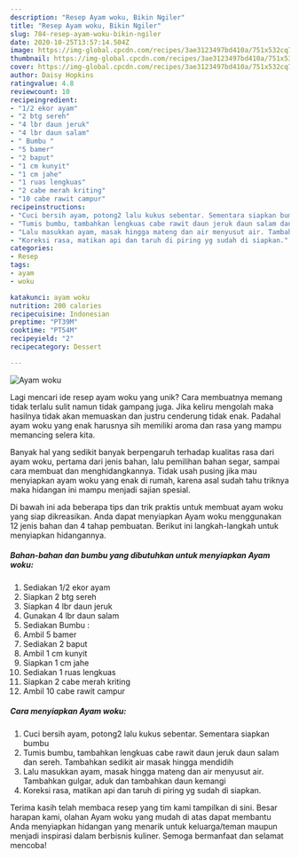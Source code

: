 ```yaml
---
description: "Resep Ayam woku, Bikin Ngiler"
title: "Resep Ayam woku, Bikin Ngiler"
slug: 784-resep-ayam-woku-bikin-ngiler
date: 2020-10-25T13:57:14.504Z
image: https://img-global.cpcdn.com/recipes/3ae3123497bd410a/751x532cq70/ayam-woku-foto-resep-utama.jpg
thumbnail: https://img-global.cpcdn.com/recipes/3ae3123497bd410a/751x532cq70/ayam-woku-foto-resep-utama.jpg
cover: https://img-global.cpcdn.com/recipes/3ae3123497bd410a/751x532cq70/ayam-woku-foto-resep-utama.jpg
author: Daisy Hopkins
ratingvalue: 4.8
reviewcount: 10
recipeingredient:
- "1/2 ekor ayam"
- "2 btg sereh"
- "4 lbr daun jeruk"
- "4 lbr daun salam"
- " Bumbu "
- "5 bamer"
- "2 baput"
- "1 cm kunyit"
- "1 cm jahe"
- "1 ruas lengkuas"
- "2 cabe merah kriting"
- "10 cabe rawit campur"
recipeinstructions:
- "Cuci bersih ayam, potong2 lalu kukus sebentar. Sementara siapkan bumbu"
- "Tumis bumbu, tambahkan lengkuas cabe rawit daun jeruk daun salam dan sereh. Tambahkan sedikit air masak hingga mendidih"
- "Lalu masukkan ayam, masak hingga mateng dan air menyusut air. Tambahkan gulgar, aduk dan tambahkan daun kemangi"
- "Koreksi rasa, matikan api dan taruh di piring yg sudah di siapkan."
categories:
- Resep
tags:
- ayam
- woku

katakunci: ayam woku 
nutrition: 200 calories
recipecuisine: Indonesian
preptime: "PT39M"
cooktime: "PT54M"
recipeyield: "2"
recipecategory: Dessert

---
```



![Ayam woku](https://img-global.cpcdn.com/recipes/3ae3123497bd410a/751x532cq70/ayam-woku-foto-resep-utama.jpg)

Lagi mencari ide resep ayam woku yang unik? Cara membuatnya memang tidak terlalu sulit namun tidak gampang juga. Jika keliru mengolah maka hasilnya tidak akan memuaskan dan justru cenderung tidak enak. Padahal ayam woku yang enak harusnya sih memiliki aroma dan rasa yang mampu memancing selera kita.

Banyak hal yang sedikit banyak berpengaruh terhadap kualitas rasa dari ayam woku, pertama dari jenis bahan, lalu pemilihan bahan segar, sampai cara membuat dan menghidangkannya. Tidak usah pusing jika mau menyiapkan ayam woku yang enak di rumah, karena asal sudah tahu triknya maka hidangan ini mampu menjadi sajian spesial.




Di bawah ini ada beberapa tips dan trik praktis untuk membuat ayam woku yang siap dikreasikan. Anda dapat menyiapkan Ayam woku menggunakan 12 jenis bahan dan 4 tahap pembuatan. Berikut ini langkah-langkah untuk menyiapkan hidangannya.

<!--inarticleads1-->

##### Bahan-bahan dan bumbu yang dibutuhkan untuk menyiapkan Ayam woku:

1. Sediakan 1/2 ekor ayam
1. Siapkan 2 btg sereh
1. Siapkan 4 lbr daun jeruk
1. Gunakan 4 lbr daun salam
1. Sediakan  Bumbu :
1. Ambil 5 bamer
1. Sediakan 2 baput
1. Ambil 1 cm kunyit
1. Siapkan 1 cm jahe
1. Sediakan 1 ruas lengkuas
1. Siapkan 2 cabe merah kriting
1. Ambil 10 cabe rawit campur




<!--inarticleads2-->

##### Cara menyiapkan Ayam woku:

1. Cuci bersih ayam, potong2 lalu kukus sebentar. Sementara siapkan bumbu
1. Tumis bumbu, tambahkan lengkuas cabe rawit daun jeruk daun salam dan sereh. Tambahkan sedikit air masak hingga mendidih
1. Lalu masukkan ayam, masak hingga mateng dan air menyusut air. Tambahkan gulgar, aduk dan tambahkan daun kemangi
1. Koreksi rasa, matikan api dan taruh di piring yg sudah di siapkan.




Terima kasih telah membaca resep yang tim kami tampilkan di sini. Besar harapan kami, olahan Ayam woku yang mudah di atas dapat membantu Anda menyiapkan hidangan yang menarik untuk keluarga/teman maupun menjadi inspirasi dalam berbisnis kuliner. Semoga bermanfaat dan selamat mencoba!
